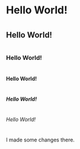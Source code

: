 # <h1>Hello World!</h1>
# <h2>Hello World!</h2>
# <h3>Hello World!</h3>
# <h4>Hello World!</h4>
# <h5>Hello World!</h5>
# <h6>Hello World!</h6>
#

























I made some changes there.
